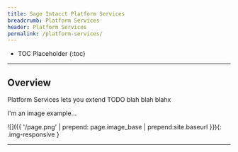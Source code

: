 ```yaml
---
title: Sage Intacct Platform Services
breadcrumb: Platform Services
header: Platform Services
permalink: /platform-services/
---
```


* TOC Placeholder
{:toc}

---

## Overview

Platform Services lets you extend TODO blah blah blahx

I'm an image example...

![]({{ '/page.png' | prepend: page.image_base | prepend:site.baseurl }}){: .img-responsive }

---
